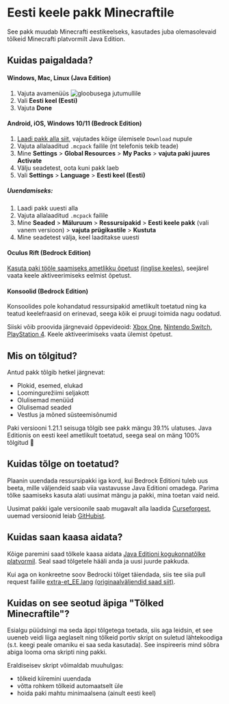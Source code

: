 # Eesti keele pakk Minecraftile
See pakk muudab Minecrafti eestikeelseks, kasutades juba olemasolevaid tõlkeid Minecrafti platvormilt Java Edition.

## Kuidas paigaldada?
#### Windows, Mac, Linux (Java Edition)
1. Vajuta avamenüüs ![gloobusega jutumullile](https://i.imgur.com/fzYkvEw.png)
2. Vali **Eesti keel (Eesti)**
3. Vajuta **Done**

#### Android, iOS, Windows 10/11 (Bedrock Edition)
1. [Laadi pakk alla siit](https://www.curseforge.com/minecraft-bedrock/addons/estonian-language-pack/files), vajutades kõige ülemisele `Download` nupule
2. Vajuta allalaaditud `.mcpack` failile (nt telefonis tekib teade)
3. Mine **Settings** > **Global Resources** > **My Packs** > **vajuta paki juures Activate**
4. Välju seadetest, oota kuni pakk laeb
5. Vali **Settings** > **Language** > **Eesti keel (Eesti)**

##### Uuendamiseks:

1. Laadi pakk uuesti alla
2. Vajuta allalaaditud `.mcpack` failile
3. Mine **Seaded** > **Mäluruum** > **Ressursipakid** > **Eesti keele pakk** (vali vanem versioon) > **vajuta prügikastile** > **Kustuta**
4. Mine seadetest välja, keel laaditakse uuesti

#### Oculus Rift (Bedrock Edition)

[Kasuta paki tööle saamiseks ametlikku õpetust](https://learn-microsoft-com.translate.goog/en-us/minecraft/creator/documents/gettingstarted?view=minecraft-bedrock-stable&tabs=oculusrift&_x_tr_sl=auto&_x_tr_tl=et&_x_tr_hl=et&_x_tr_pto=wapp#installing-add-on-instructions) [(inglise keeles)](https://learn.microsoft.com/en-us/minecraft/creator/documents/gettingstarted?view=minecraft-bedrock-stable&tabs=oculusrift#installing-add-on-instructions), seejärel vaata keele aktiveerimiseks eelmist õpetust.

#### Konsoolid (Bedrock Edition)

Konsoolides pole kohandatud ressursipakid ametlikult toetatud ning ka teatud keelefraasid on erinevad, seega kõik ei pruugi toimida nagu oodatud. 

Siiski võib proovida järgnevaid õppevideoid: [Xbox One](https://www.youtube.com/watch?v=MFKO1HdwTlE&t=123), [Nintendo Switch](https://www.youtube.com/watch?v=qNwvtSXQH2A), [PlayStation 4](https://www.youtube.com/watch?v=Y08IUPJM1Tw). Keele aktiveerimiseks vaata ülemist õpetust.

## Mis on tõlgitud?

Antud pakk tõlgib hetkel järgnevat:

* Plokid, esemed, elukad
* Loomingurežiimi seljakott
* Olulisemad menüüd
* Olulisemad seaded
* Vestlus ja mõned süsteemisõnumid

Paki versiooni 1.21.1 seisuga tõlgib see pakk mängu 39.1% ulatuses. Java Editionis on eesti keel ametlikult toetatud, seega seal on mäng 100% tõlgitud 🙂

## Kuidas tõlge on toetatud?

Plaanin uuendada ressursipakki iga kord, kui Bedrock Editioni tuleb uus beeta, mille väljendeid saab viia vastavusse Java Editioni omadega.
Parima tõlke saamiseks kasuta alati uusimat mängu ja pakki, mina toetan vaid neid.

Uusimat pakki igale versioonile saab mugavalt alla laadida [Curseforgest](https://www.curseforge.com/minecraft-bedrock/addons/estonian-language-pack/filess), uuemad versioonid leiab [GitHubist](https://github.com/Madis0/mc-language-porter/releases).

## Kuidas saan kaasa aidata?

Kõige paremini saad tõlkele kaasa aidata [Java Editioni kogukonnatõlke platvormil](https://crowdin.com/project/minecraft). 
Seal saad tõlgetele hääli anda ja uusi juurde pakkuda.

Kui aga on konkreetne soov Bedrocki tõlget täiendada, siis tee siia pull request failile [extra-et_EE.lang](/extra-et_EE.lang) [(originaalväljendid saad siit)](https://raw.githubusercontent.com/Mojang/bedrock-samples/preview/resource_pack/texts/en_US.lang).

## Kuidas on see seotud äpiga "Tõlked Minecraftile"?

Esialgu püüdsingi ma seda äppi tõlgetega toetada, siis aga leidsin, et see uueneb veidi liiga aeglaselt ning tõlkeid portiv skript on suletud lähtekoodiga (s.t. keegi peale omaniku ei saa seda kasutada). See inspireeris mind sõbra abiga looma oma skripti ning pakki. 

Eraldiseisev skript võimaldab muuhulgas:

* tõlkeid kiiremini uuendada
* võtta rohkem tõlkeid automaatselt üle
* hoida paki mahtu minimaalsena (ainult eesti keel) 
